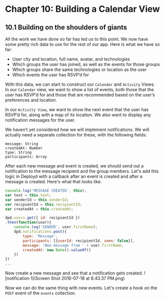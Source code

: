 # Chapter 10: Building a Calendar View

## 10.1 Building on the shoulders of giants

All the work we have done so far has led us to this point. We now have some pretty rich data to use for the rest of our app. Here is what we have so far:

-	User city and location, full name, avatar, and technologies
-	Which groups the user has joined, as well as the events for those groups
-	Which groups share the same technologies or location as the user
-	Which events the user has RSVP’d for

With this data, we can start to construct our `Calendar` and `Activity` Views. In our `Calendar` view, we want to show a list of events, both those that the user has RSVP’d for and those that are recommended based on the user’s preferences and location. 

In our `Activity View`, we want to show the next event that the user has RSVP’d for, along with a map of its location. We also want to display any notification messages for the user. 

We haven’t yet considered how we will implement notifications. We will actually need a separate collection for these, with the following fields: 

```
message: String
createdAt: Number
type: String
participants: Array
``` 

After each new message and event is created, we should send out a notification to the message recipient and the group members. Let's add this logic in Deployd with a callback after an event is created and after a message is created. Here's what that looks like.

```javascript
console.log('MESSAGE CREATED', this);
var text = this.text;
var senderId = this.senderId;
var recipientId = this.recipientId;
var createdAt = this.createdAt;

dpd.users.get({ id: recipientId })
.then(function(user){
    console.log('SENDER', user.firstName);
    dpd.notifications.post({
        type: 'Message',
        participants: [{userId: recipientId, seen: false}],
        message: 'New message from ' + user.firstName,
        createdAt: new Date().valueOf()
    })
})
...
```

Now create a new message and see that a notification gets created.
![notification 1](Screen Shot 2016-07-18 at 8.43.37 PM.png)

Now we can do the same thing with new events. Let's create a hook on the `POST` event of the `events` collection.

```javascript


```
